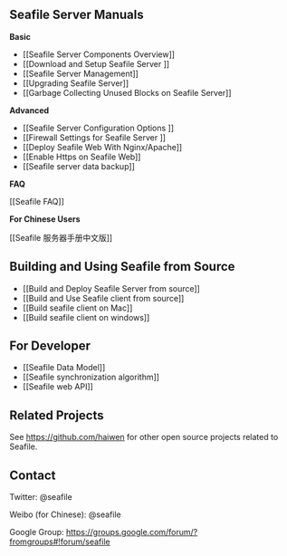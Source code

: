 ## Seafile Server Manuals

**Basic**

* [[Seafile Server Components Overview]]
* [[Download and Setup Seafile Server ]]
* [[Seafile Server Management]]
* [[Upgrading Seafile Server]]
* [[Garbage Collecting Unused Blocks on Seafile Server]]

**Advanced**

* [[Seafile Server Configuration Options ]]
* [[Firewall Settings for Seafile Server ]]
* [[Deploy Seafile Web With Nginx/Apache]]
* [[Enable Https on Seafile Web]]
* [[Seafile server data backup]]

**FAQ**

[[Seafile FAQ]]

**For Chinese Users**

[[Seafile 服务器手册中文版]]

## Building and Using Seafile from Source

* [[Build and Deploy Seafile Server from source]]
* [[Build and Use Seafile client from source]]
* [[Build seafile client on Mac]]
* [[Build seafile client on windows]]

## For Developer

* [[Seafile Data Model]]
* [[Seafile synchronization algorithm]]
* [[Seafile web API]]

## Related Projects

See https://github.com/haiwen for other open source projects related to Seafile.

## Contact

Twitter: @seafile

Weibo (for Chinese): @seafile

Google Group: https://groups.google.com/forum/?fromgroups#!forum/seafile
